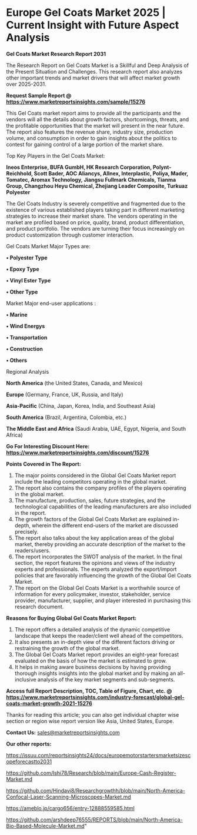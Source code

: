 # Europe Gel Coats Market 2025 | Current Insight with Future Aspect Analysis

<strong>Gel Coats Market Research Report 2031</strong>

The Research Report on Gel Coats Market is a Skillful and Deep Analysis of the Present Situation and Challenges. This research report also analyzes other important trends and market drivers that will affect market growth over 2025-2031.

<strong>Request Sample Report @ <a href=https://www.marketreportsinsights.com/sample/15276>https://www.marketreportsinsights.com/sample/15276</a></strong>

This Gel Coats market report aims to provide all the participants and the vendors will all the details about growth factors, shortcomings, threats, and the profitable opportunities that the market will present in the near future. The report also features the revenue share, industry size, production volume, and consumption in order to gain insights about the politics to contest for gaining control of a large portion of the market share.

Top Key Players in the Gel Coats Market:

<strong>Ineos Enterprise, BUFA GumbH, HK Research Corporation, Polynt-Reichhold, Scott Bader, AOC Aliancys, Allnex, Interplastic, Poliya, Mader, Tomatec, Aromax Technology, Jiangsu Fullmark Chemicals, Tianma Group, Changzhou Heyu Chemical, Zhejiang Leader Composite, Turkuaz Polyester</strong>

The Gel Coats Industry is severely competitive and fragmented due to the existence of various established players taking part in different marketing strategies to increase their market share. The vendors operating in the market are profiled based on price, quality, brand, product differentiation, and product portfolio. The vendors are turning their focus increasingly on product customization through customer interaction.

Gel Coats Market Major Types are:

<strong>• Polyester Type

• Epoxy Type

• Vinyl Ester Type

• Other Type</strong>

Market Major end-user applications :

<strong>• Marine

• Wind Energys

• Transportation

• Construction

• Others</strong>

Regional Analysis

</u><strong><b>North America</b></strong> (the United States, Canada, and Mexico)

<strong><b>Europe </b></strong>(Germany, France, UK, Russia, and Italy)

<strong><b>Asia-Pacific</b></strong> (China, Japan, Korea, India, and Southeast Asia)

<strong><b>South America</b></strong> (Brazil, Argentina, Colombia, etc.)

<strong><b>The Middle East and Africa</b></strong> (Saudi Arabia, UAE, Egypt, Nigeria, and South Africa)

<strong>Go For Interesting Discount Here: <a href=https://www.marketreportsinsights.com/discount/15276>https://www.marketreportsinsights.com/discount/15276</a></strong>

<strong>Points Covered in The Report:</strong>
<ol>
  <li>The major points considered in the Global Gel Coats Market report include the leading competitors operating in the global market.</li>
  <li>The report also contains the company profiles of the players operating in the global market.</li>
  <li>The manufacture, production, sales, future strategies, and the technological capabilities of the leading manufacturers are also included in the report.</li>
  <li>The growth factors of the Global Gel Coats Market are explained in-depth, wherein the different end-users of the market are discussed precisely.</li>
  <li>The report also talks about the key application areas of the global market, thereby providing an accurate description of the market to the readers/users.</li>
  <li>The report incorporates the SWOT analysis of the market. In the final section, the report features the opinions and views of the industry experts and professionals. The experts analyzed the export/import policies that are favorably influencing the growth of the Global Gel Coats Market.</li>
  <li>The report on the Global Gel Coats Market is a worthwhile source of information for every policymaker, investor, stakeholder, service provider, manufacturer, supplier, and player interested in purchasing this research document.</li>
</ol>
<strong>Reasons for Buying Global Gel Coats Market Report:</strong>

<ol>
  <li>The report offers a detailed analysis of the dynamic competitive landscape that keeps the reader/client well ahead of the competitors.</li>
  <li>It also presents an in-depth view of the different factors driving or restraining the growth of the global market.</li>
  <li>The Global Gel Coats Market report provides an eight-year forecast evaluated on the basis of how the market is estimated to grow.</li>
  <li>It helps in making aware business decisions by having providing thorough insights insights into the global market and by making an all-inclusive analysis of the key market segments and sub-segments.</li>
</ol>
<strong>Access full Report Description, TOC, Table of Figure, Chart, etc. @ <a href=https://www.marketreportsinsights.com/industry-forecast/global-gel-coats-market-growth-2021-15276>https://www.marketreportsinsights.com/industry-forecast/global-gel-coats-market-growth-2021-15276</a></strong>


Thanks for reading this article; you can also get individual chapter wise section or region wise report version like Asia, United States, Europe.

<strong>Contact Us:</strong>
sales@marketreportsinsights.com

<strong>Our other reports:</strong>

<a href=https://issuu.com/reportsinsights24/docs/europemotorstartersmarketsizescopeforecastto2031>https://issuu.com/reportsinsights24/docs/europemotorstartersmarketsizescopeforecastto2031</a>

<a href=https://github.com/Ishi78/Research/blob/main/Europe-Cash-Register-Market.md>https://github.com/Ishi78/Research/blob/main/Europe-Cash-Register-Market.md</a>

<a href=https://github.com/Hindavi8/Researchgrowthh/blob/main/North-America-Confocal-Laser-Scanning-Microscopes-Market.md>https://github.com/Hindavi8/Researchgrowthh/blob/main/North-America-Confocal-Laser-Scanning-Microscopes-Market.md</a>

<a href=https://ameblo.jp/cargo656/entry-12888559585.html>https://ameblo.jp/cargo656/entry-12888559585.html</a>

<a href=https://github.com/arshdeep76555/REPORTS/blob/main/North-America-Bio-Based-Molecule-Market.md>https://github.com/arshdeep76555/REPORTS/blob/main/North-America-Bio-Based-Molecule-Market.md</a>"
